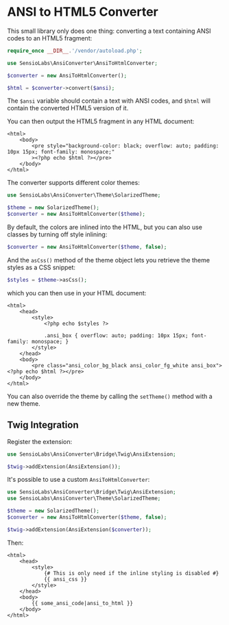 ANSI to HTML5 Converter
=======================

This small library only does one thing: converting a text containing ANSI
codes to an HTML5 fragment:

```php
require_once __DIR__.'/vendor/autoload.php';

use SensioLabs\AnsiConverter\AnsiToHtmlConverter;

$converter = new AnsiToHtmlConverter();

$html = $converter->convert($ansi);
```

The `$ansi` variable should contain a text with ANSI codes, and `$html` will
contain the converted HTML5 version of it.

You can then output the HTML5 fragment in any HTML document:

```html+php
<html>
    <body>
        <pre style="background-color: black; overflow: auto; padding: 10px 15px; font-family: monospace;"
        ><?php echo $html ?></pre>
    </body>
</html>
```

The converter supports different color themes:

```php
use SensioLabs\AnsiConverter\Theme\SolarizedTheme;

$theme = new SolarizedTheme();
$converter = new AnsiToHtmlConverter($theme);
```

By default, the colors are inlined into the HTML, but you can also use classes
by turning off style inlining:

```php
$converter = new AnsiToHtmlConverter($theme, false);
```

And the `asCss()` method of the theme object lets you retrieve the theme styles
as a CSS snippet:

```php
$styles = $theme->asCss();
```

which you can then use in your HTML document:

```html+php
<html>
    <head>
        <style>
            <?php echo $styles ?>

            .ansi_box { overflow: auto; padding: 10px 15px; font-family: monospace; }
        </style>
    </head>
    <body>
        <pre class="ansi_color_bg_black ansi_color_fg_white ansi_box"><?php echo $html ?></pre>
    </body>
</html>
```

You can also override the theme by calling the `setTheme()` method with a new theme.

Twig Integration
----------------

Register the extension:

```php
use SensioLabs\AnsiConverter\Bridge\Twig\AnsiExtension;

$twig->addExtension(AnsiExtension());
```

It's possible to use a custom ``AnsiToHtmlConverter``:

```php
use SensioLabs\AnsiConverter\Bridge\Twig\AnsiExtension;
use SensioLabs\AnsiConverter\Theme\SolarizedTheme;

$theme = new SolarizedTheme();
$converter = new AnsiToHtmlConverter($theme, false);

$twig->addExtension(AnsiExtension($converter));
```

Then:

```jinja
<html>
    <head>
        <style>
            {# This is only need if the inline styling is disabled #}
            {{ ansi_css }}
        </style>
    </head>
    <body>
        {{ some_ansi_code|ansi_to_html }}
    </body>
</html>
```

